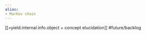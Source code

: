 ```yaml
---
alias:
- Markov chain
---
```

[[=yield.internal.info.object + concept elucidation]] #future/backlog 
